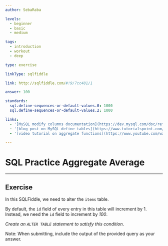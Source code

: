 ```yaml
---
author: SebaRaba

levels:
  - beginner
  - basic
  - medium

tags:
  - introduction
  - workout
  - deep

type: exercise

linkType: sqlfiddle

link: http://sqlfiddle.com/#!9/7cc481/1

answer: 100

standards:
  sql.define-sequences-or-default-values.0: 1000
  sql.define-sequences-or-default-values.2: 1000

links:
  - '[MySQL modify columns documentation](https://dev.mysql.com/doc/refman/5.7/en/example-auto-increment.html){documentation}'
  - '[blog post on MySQL define tables](https://www.tutorialspoint.com/mysql/mysql-using-sequences.htm){website}'
  - '[video tutorial on aggregate functions](https://www.youtube.com/watch?v=5KqFoTswr-M){video}'

---
```


# SQL Practice Aggregate Average

---        
## Exercise

In this SQLFiddle, we need to alter the `items` table.

By default, the `id` field of every entry in this table will increment by 1. Instead, we need the `id` field to increment by *100*. 

*Create an `ALTER TABLE` statement to satisfy this condition*.

Note: When submitting, include the output of the provided query as your answer.
